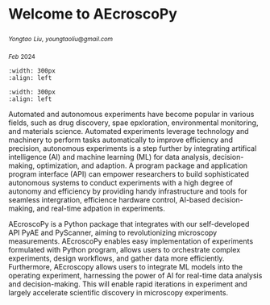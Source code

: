 # Welcome to AEcroscoPy

$_{Yongtao}$ $_{Liu,}$ 
$_{youngtaoliu@gmail.com}$

$_{Feb}$ $_{2024}$


```{image} ../images/logo1.png
:width: 300px
:align: left
```
```{image} ../images/logo2.png
:width: 300px
:align: left
```

Automated and autonomous experiments have become popular in various fields, such as drug discovery, spae epxloration, environmental monitoring, and materials science. Automated experiments leverage technology and machinery to perform tasks automatically to improve efficiency and precision, autonomous experiments is a step further by integrating artifical intelligence (AI) and machine learning (ML) for data analysis, decision-making, optimization, and adaption. A program package and application program interface (API) can empower researchers to build sophisticated autonomous systems to conduct experiments with a high degree of autonomy and efficiency by providing handy infrastructure and tools for seamless intergration, efficience hardware control, AI-based decision-making, and real-time adpation in experiments. 

AEcroscoPy is a Python package that integrates with our self-developed API PyAE and PyScanner, aiming to revolutionizing microscopy measurements. AEcroscoPy enables easy implementation of experiments formulated with Python program, allows users to orchestrate complex experiments, design workflows, and gather data more efficiently. Furthermore, AEcroscopy allows users to integrate ML models into the operating experiment, harnessing the power of AI for real-time data analysis and decision-making. This will enable rapid iterations in experiment and largely accelerate scientific discovery in microscopy experiments.





